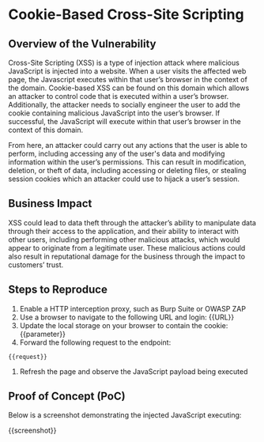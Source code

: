 # Cookie-Based Cross-Site Scripting

## Overview of the Vulnerability

Cross-Site Scripting (XSS) is a type of injection attack where malicious JavaScript is injected into a website. When a user visits the affected web page, the Javascript executes within that user’s browser in the context of the domain. Cookie-based XSS can be found on this domain which allows an attacker to control code that is executed within a user’s browser. Additionally, the attacker needs to socially engineer the user to add the cookie containing malicious JavaScript into the user’s browser. If successful, the JavaScript will execute within that user’s browser in the context of this domain.

From here, an attacker could carry out any actions that the user is able to perform, including accessing any of the user's data and modifying information within the user’s permissions. This can result in modification, deletion, or theft of data, including accessing or deleting files, or stealing session cookies which an attacker could use to hijack a user’s session.
  
## Business Impact

XSS could lead to data theft through the attacker’s ability to manipulate data through their access to the application, and their ability to interact with other users, including performing other malicious attacks, which would appear to originate from a legitimate user. These malicious actions could also result in reputational damage for the business through the impact to customers’ trust.

## Steps to Reproduce

1. Enable a HTTP interception proxy, such as Burp Suite or OWASP ZAP
1. Use a browser to navigate to the following URL and login: {{URL}}
1. Update the local storage on your browser to contain the cookie: {{parameter}}
1. Forward the following request to the endpoint:

```HTTP
{{request}}
```

1. Refresh the page and observe the JavaScript payload being executed

## Proof of Concept (PoC)

Below is a screenshot demonstrating the injected JavaScript executing:

{{screenshot}}
